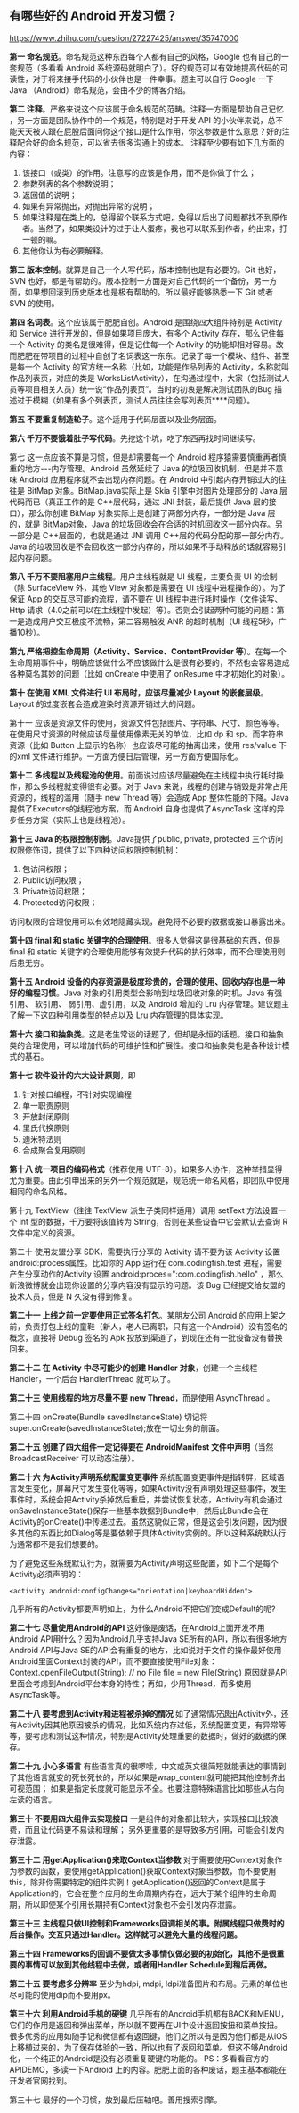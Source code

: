 ## 有哪些好的 Android 开发习惯？

https://www.zhihu.com/question/27227425/answer/35747000

**第一 命名规范**。命名规范这种东西每个人都有自己的风格，Google 也有自己的一套规范（多看看 Android 系统源码就明白了）。好的规范可以有效地提高代码的可读性，对于将来接手代码的小伙伴也是一件幸事。题主可以自行 Google 一下 Java （Android）命名规范，会由不少的博客介绍。

**第二 注释**。严格来说这个应该属于命名规范的范畴。注释一方面是帮助自己记忆 ，另一方面是团队协作中的一个规范，特别是对于开发 API 的小伙伴来说，总不能天天被人跟在屁股后面问你这个接口是什么作用，你这参数是什么意思？好的注释配合好的命名规范，可以省去很多沟通上的成本。 注释至少要有如下几方面的内容：

1. 该接口（或类）的作用。注意写的应该是作用，而不是你做了什么；
2. 参数列表的各个参数说明；
3. 返回值的说明；
4. 如果有异常抛出，对抛出异常的说明；
5. 如果注释是在类上的，总得留个联系方式吧，免得以后出了问题都找不到原作者。当然了，如果类设计的过于让人蛋疼，我也可以联系到作者，约出来，打一顿的嘛。
6. 其他你认为有必要解释。

**第三 版本控制**。就算是自己一个人写代码，版本控制也是有必要的。Git 也好，SVN 也好，都是有帮助的。版本控制一方面是对自己代码的一个备份，另一方面，如果想回滚到历史版本也是极有帮助的。所以最好能够熟悉一下 Git 或者 SVN 的使用。

**第四 名词表**。这个应该属于肥肥自创。Android 是围绕四大组件特别是 Activity 和 Service 进行开发的，但是如果项目庞大，有多个 Activity 存在，那么记住每一个 Activity 的类名是很难得，但是记住每一个 Activity 的功能却相对容易。故而肥肥在带项目的过程中自创了名词表这一东东。记录了每一个模块、组件、甚至是每一个 Activity 的官方统一名称（比如，功能是作品列表的 Activity，名称就叫作品列表页，对应的类是 WorksListActivity），在沟通过程中，大家（包括测试人员等项目相关人员）统一说“作品列表页”。当时的初衷是解决测试团队的Bug 描述过于模糊（如果有多个列表页，测试人员往往会写列表页****问题）。

**第五 不要重复制造轮子**。这个适用于代码层面以及业务层面。

**第六 千万不要饿着肚子写代码**。先挖这个坑，吃了东西再找时间继续写。

第七 这一点应该不算是习惯，但是却需要每一个 Android 程序猿需要慎重再者慎重的地方---内存管理。Android 虽然延续了 Java 的垃圾回收机制，但是并不意味 Android 应用程序就不会出现内存问题。在 Android 中引起内存开销过大的往往是 BitMap 对象。BitMap.java实际上是 Skia 引擎中对图片处理部分的 Java 层代码而已（真正工作的是 C++层代码，通过 JNI 封装，最后提供 Java 层的接口），那么你创建 BitMap 对象实际上是创建了两部分内存，一部分是 Java 层的，就是  BitMap对象，Java 的垃圾回收会在合适的时机回收这一部分内存。另一部分是 C++层面的，也就是通过 JNI 调用 C++层的代码分配的那一部分内存。Java 的垃圾回收是不会回收这一部分内存的，所以如果不手动释放的话就容易引起内存问题。

**第八 千万不要阻塞用户主线程**。用户主线程就是 UI 线程，主要负责 UI 的绘制（除 SurfaceView 外，其他 View 对象都是需要在 UI 线程中进程操作的）。为了保证 App 的交互尽可能的流程，请不要在 UI 线程中进行耗时操作（文件读写、Http 请求（4.0之前可以在主线程中发起）等）。否则会引起两种可能的问题：第一是造成用户交互极度不流畅，第二容易触发 ANR 的超时机制（UI 线程5秒，广播10秒）。

**第九 严格把控生命周期（Activity、Service、ContentProvider 等**）。在每一个生命周期事件中，明确应该做什么不应该做什么是很有必要的，不然也会容易造成各种莫名其妙的问题（比如 onCreate 中使用了 onResume 中才初始化的对象）。

**第十 在使用 XML 文件进行 UI 布局时，应该尽量减少 Layout 的嵌套层级**。Layout 的过度嵌套会造成渲染时资源开销过大的问题。

第十一 应该是资源文件的使用，资源文件包括图片、字符串、尺寸、颜色等等。在使用尺寸资源的时候应该尽量使用像素无关的单位，比如 dp 和 sp。而字符串资源（比如 Button 上显示的名称）也应该尽可能的抽离出来，使用 res/value 下的xml 文件进行维护。一方面方便日后管理，另一方面方便国际化。

**第十二 多线程以及线程池的使用**。前面说过应该尽量避免在主线程中执行耗时操作，那么多线程就变得很有必要。对于 Java 来说，线程的创建与销毁是非常占用资源的，线程的滥用（随手 new Thread 等）会造成 App 整体性能的下降。Java 提供了Executors的线程池方案，而 Android 自身也提供了AsyncTask 这样的异步任务方案（实际上也是线程池）。

**第十三 Java 的权限控制机制**。Java提供了public, private, protected 三个访问权限修饰词，提供了以下四种访问权限控制机制：

1. 包访问权限；
2. Public访问权限；
3. Private访问权限；
4. Protected访问权限；

访问权限的合理使用可以有效地隐藏实现，避免将不必要的数据或接口暴露出来。

**第十四 final 和 static 关键字的合理使用**。很多人觉得这是很基础的东西，但是 final 和 static 关键字的合理使用能够有效提升代码的执行效率，而不合理使用则后患无穷。

**第十五 Android 设备的内存资源是极度珍贵的，合理的使用、回收内存也是一种好的编程习惯**。Java 对象的引用类型会影响到垃圾回收对象的时机。Java 有强引用、 软引用、 弱引用、虚引用，以及 Android 增加的 Lru 内存管理。建议题主了解一下这四种引用类型的特点以及 Lru 内存管理的具体实现。

**第十六 接口和抽象类**。这是老生常谈的话题了，但却是永恒的话题。接口和抽象类的合理使用，可以增加代码的可维护性和扩展性。接口和抽象类也是各种设计模式的基石。



**第十七 软件设计的六大设计原则**，即

1. 针对接口编程，不针对实现编程
2. 单一职责原则
3. 开放封闭原则
4. 里氏代换原则
5. 迪米特法则
6. 合成聚合复用原则

**第十八 统一项目的编码格式**（推荐使用 UTF-8）。如果多人协作，这种举措显得尤为重要。由此引申出来的另外一个规范就是，规范统一命名风格，即团队中使用相同的命名风格。

第十九 TextView（往往 TextView 派生子类同样适用）调用 setText 方法设置一个 int 型的数据，千万要将该值转为 String，否则在某些设备中它会默认去查询 R 文件中定义的资源。

第二十 使用友盟分享 SDK，需要执行分享的 Activity 请不要为该 Activity 设置android:process属性。比如你的 App 运行在 com.codingfish.test 进程，需要产生分享动作的Activity 设置 android:proces=":com.codingfish.hello" ，那么新浪微博就会出现你设置的分享内容没有显示的问题。该 Bug 已经提交给友盟的技术人员，但是 N 久没有得到修复。

**第二十一 上线之前一定要使用正式签名打包**。某朋友公司 Android 的应用上架之前，负责打包上线的童鞋（新人，老人已离职，只有这一个Android）没有签名的概念，直接将 Debug 签名的 Apk 投放到渠道了，到现在还有一批设备没有替换回来。

**第二十二 在 Activity 中尽可能少的创建 Handler 对象**，创建一个主线程 Handler，一个后台 HandlerThread 就可以了。

**第二十三 使用线程的地方尽量不要 new Thread**，而是使用 AsyncThread 。

第二十四 onCreate(Bundle savedInstanceState)  切记将super.onCreate(savedInstanceState);放在一切业务的前面。

**第二十五 创建了四大组件一定记得要在 AndroidManifest 文件中声明**（当然 BroadcastReceiver 可以动态注册）。

**第二十六 为Activity声明系统配置变更事件**  系统配置变更事件是指转屏，区域语言发生变化，屏幕尺寸发生变化等等，如果Activity没有声明处理这些事件，发生事件时，系统会把Activity杀掉然后重启，并尝试恢复状态，Activity有机会通过onSaveInstanceState()保存一些基本数据到Bundle中，然后此Bundle会在Activity的onCreate()中传递过去。虽然这貌似正常，但是这会引发问题，因为很多其他的东西比如Dialog等是要依赖于具体Activity实例的。所以这种系统默认行为通常都不是我们想要的。

为了避免这些系统默认行为，就需要为Activity声明这些配置，如下二个是每个Activity必须声明的：

```
<activity android:configChanges="orientation|keyboardHidden">
```

几乎所有的Activity都要声明如上，为什么Android不把它们变成Default的呢?

**第二十七  尽量使用Android的API** 这好像是废话，在Android上面开发不用Android API用什么？因为Android几乎支持Java SE所有的API，所以有很多地方Android API与Java SE的API会有重复的地方，比如说对于文件的操作最好使用Android里面Context封装的API，而不要直接使用File对象：
Context.openFileOutput(String); // no File file = new File(String)
原因就是API里面会考虑到Android平台本身的特性；再如，少用Thread，而多使用AsyncTask等。

**第二十八  要考虑到Activity和进程被杀掉的情况**  如了通常情况退出Activity外，还有Activity因其他原因被杀的情况，比如系统内存过低，系统配置变更，有异常等等，要考虑和测试这种情况，特别是Activity处理重要的数据时，做好的数据的保存。

**第二十九  小心多语言**  有些语言真的很啰嗦，中文或英文很简短就能表达的事情到了其他语言就变的死长死长的，所以如果是wrap_content就可能把其他控制挤出可视范围； 如果是指定长度就可能显示不全。也要注意特殊语言比如那些从右向左读的语言。

**第三十  不要用四大组件去实现接口**  一是组件的对象都比较大，实现接口比较浪费，而且让代码更不易读和理解； 另外更重要的是导致多方引用，可能会引发内存泄露。

**第三十二 用getApplication()来取Context当参数** 对于需要使用Context对象作为参数的函数，要使用getApplication()获取Context对象当参数，而不要使用this，除非你需要特定的组件实例！getApplication()返回的Context是属于Application的，它会在整个应用的生命周期内存在，远大于某个组件的生命周期，所以即使某个引用长期持有Context对象也不会引发内存泄露。

**第三十三 主线程只做UI控制和Frameworks回调相关的事。附属线程只做费时的后台操作。交互只通过Handler。这样就可以避免大量的线程问题。**

**第三十四 Frameworks的回调不要做太多事情仅做必要的初始化，其他不是很重要的事情可以放到其他线程中去做，或者用Handler Schedule到稍后再做。**

**第三十五  要考虑多分辨率**  至少为hdpi, mdpi, ldpi准备图片和布局。元素的单位也尽可能的使用dip而不要用px。

**第三十六  利用Android手机的硬键**  几乎所有的Android手机都有BACK和MENU，它们的作用是返回和弹出菜单，所以就不要再在UI中设计返回按扭和菜单按扭。很多优秀的应用如随手记和微信都有返回键，他们之所以有是因为他们都是从iOS上移植过来的，为了保存体验的一致，所以也有了返回和菜单。但这不够Android化，一个纯正的Android是没有必须重复硬键的功能的。
PS：多看看官方的 APIDEMO，多读一下Android 上的内容。肥肥上面的各种废话，题主基本都能在开发者官网找到。

第三十七 最好的一个习惯，放到最后压轴吧。善用搜索引擎。